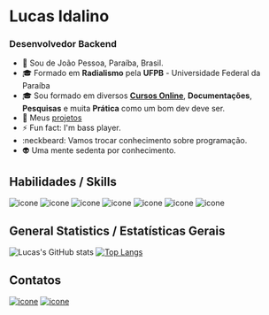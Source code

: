 # Lucas Idalino
### Desenvolvedor Backend

- :pushpin: Sou de João Pessoa, Paraíba, Brasil.
- 🎓 Formado em **Radialismo** pela **UFPB** - Universidade Federal da Paraíba
- :mortar_board: Sou formado em diversos [**Cursos Online**](https://github.com/LucasIdalino/Certificados), **Documentações**, **Pesquisas** e muita **Prática** como um bom dev deve ser.
- :open_file_folder: Meus [projetos](https://github.com/stars/LucasIdalino/lists/meus-projetos)
- ⚡ Fun fact: I'm bass player.
- :neckbeard: Vamos trocar conhecimento sobre programação.
- :alien: Uma mente sedenta por conhecimento.


## Habilidades / Skills

![icone](https://img.shields.io/badge/Linux_Mint-87CF3E?style=for-the-badge&logo=linux-mint&logoColor=white)
![icone](https://img.shields.io/badge/Python-14354C?style=for-the-badge&logo=python&logoColor=white)
![icone](https://img.shields.io/badge/Django-092E20?style=for-the-badge&logo=django&logoColor=white)
![icone](https://img.shields.io/badge/DJANGO-REST-ff1709?style=for-the-badge&logo=django&logoColor=white&color=ff1709&labelColor=black)
![icone](https://img.shields.io/badge/MySQL-00000F?style=for-the-badge&logo=mysql&logoColor=white)
![icone](https://img.shields.io/badge/HTML5-FF6B26?style=for-the-badge&logo=html5&logoColor=white)
![icone](https://img.shields.io/badge/CSS3-1572B6?style=for-the-badge&logo=css3&logoColor=white)

## General Statistics / Estatísticas Gerais

![Lucas's GitHub stats](https://github-readme-stats.vercel.app/api?username=LucasIdalino&count_private=True&show_icons=true&theme=tokyonight)
[![Top Langs](https://github-readme-stats.vercel.app/api/top-langs/?username=LucasIdalino&layout=compact)](https://github.com/LucasIdalino/github-readme-stats)

## Contatos

[![icone](https://img.shields.io/badge/LinkedIn-0077B5?style=for-the-badge&logo=linkedin&logoColor=white)](https://www.linkedin.com/in/lucas-idalino-4197391bb/)
[![icone](https://img.shields.io/badge/Codewars-B1361E?style=for-the-badge&logo=Codewars&logoColor=white)](https://www.codewars.com/users/LucasIdalino)
